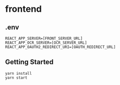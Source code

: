 # frontend
## .env
```
REACT_APP_SERVER=[FRONT_SERVER_URL]
REACT_APP_OCR_SERVER=[OCR_SERVER_URL]
REACT_APP_OAUTH2_REDIRECT_URI=[OAUTH_REDIRECT_URL]
```

## Getting Started
```
yarn install
yarn start
```
